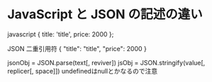 # JavaScript と JSON の記述の違い

javascript
{
  title: 'title',
  price: 2000
};

JSON
二重引用符
{
  "title": "title",
  "price": 2000
}

jsonObj = JSON.parse(text[, reviver])
jsObj = JSON.stringify(value[, replicer[, space]])
  undefinedはnullとかなるので注意